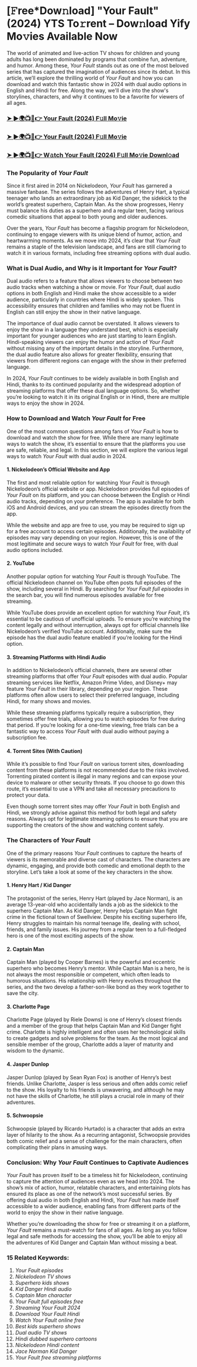 # [𝙵ree*Dow𝚗load] "Your Fault"(2024) YTS To𝚛rent – Dow𝚗load Yify Mo𝚟ies Available Now

The world of animated and live-action TV shows for children and young adults has long been dominated by programs that combine fun, adventure, and humor. Among these, *Your Fault* stands out as one of the most beloved series that has captured the imagination of audiences since its debut. In this article, we’ll explore the thrilling world of *Your Fault* and how you can download and watch this fantastic show in 2024 with dual audio options in English and Hindi for free. Along the way, we'll dive into the show's storylines, characters, and why it continues to be a favorite for viewers of all ages.

<h3><a href="https://short.cl/culpa-tuya">➤ ►🌍📺📱👉 Your Fault (2024) F𝚞ll Mo𝚟ie</a></h3>

<h3><a href="https://short.cl/culpa-tuya">➤ ►🌍📺📱👉 Your Fault (2024) F𝚞ll Mo𝚟ie</a></h3>

<h3><a href="https://short.cl/culpa-tuya">➤ ►🌍📺📱👉 W𝚊tch Your Fault (2024) F𝚞ll Mo𝚟ie Downl𝚘ad</a></h3>

### The Popularity of *Your Fault*

Since it first aired in 2014 on Nickelodeon, *Your Fault* has garnered a massive fanbase. The series follows the adventures of Henry Hart, a typical teenager who lands an extraordinary job as Kid Danger, the sidekick to the world’s greatest superhero, Captain Man. As the show progresses, Henry must balance his duties as a superhero and a regular teen, facing various comedic situations that appeal to both young and older audiences.

Over the years, *Your Fault* has become a flagship program for Nickelodeon, continuing to engage viewers with its unique blend of humor, action, and heartwarming moments. As we move into 2024, it’s clear that *Your Fault* remains a staple of the television landscape, and fans are still clamoring to watch it in various formats, including free streaming options with dual audio.

### What is Dual Audio, and Why is it Important for *Your Fault*?

Dual audio refers to a feature that allows viewers to choose between two audio tracks when watching a show or movie. For *Your Fault*, dual audio options in both English and Hindi make the show accessible to a wider audience, particularly in countries where Hindi is widely spoken. This accessibility ensures that children and families who may not be fluent in English can still enjoy the show in their native language.

The importance of dual audio cannot be overstated. It allows viewers to enjoy the show in a language they understand best, which is especially important for younger audiences who are just starting to learn English. Hindi-speaking viewers can enjoy the humor and action of *Your Fault* without missing any of the important details in the storyline. Furthermore, the dual audio feature also allows for greater flexibility, ensuring that viewers from different regions can engage with the show in their preferred language.

In 2024, *Your Fault* continues to be widely available in both English and Hindi, thanks to its continued popularity and the widespread adoption of streaming platforms that offer these dual language options. So, whether you’re looking to watch it in its original English or in Hindi, there are multiple ways to enjoy the show in 2024.

### How to Download and Watch *Your Fault* for Free

One of the most common questions among fans of *Your Fault* is how to download and watch the show for free. While there are many legitimate ways to watch the show, it’s essential to ensure that the platforms you use are safe, reliable, and legal. In this section, we will explore the various legal ways to watch *Your Fault* with dual audio in 2024.

#### 1. **Nickelodeon’s Official Website and App**

The first and most reliable option for watching *Your Fault* is through Nickelodeon’s official website or app. Nickelodeon provides full episodes of *Your Fault* on its platform, and you can choose between the English or Hindi audio tracks, depending on your preference. The app is available for both iOS and Android devices, and you can stream the episodes directly from the app.

While the website and app are free to use, you may be required to sign up for a free account to access certain episodes. Additionally, the availability of episodes may vary depending on your region. However, this is one of the most legitimate and secure ways to watch *Your Fault* for free, with dual audio options included.

#### 2. **YouTube**

Another popular option for watching *Your Fault* is through YouTube. The official Nickelodeon channel on YouTube often posts full episodes of the show, including several in Hindi. By searching for *Your Fault full episodes* in the search bar, you will find numerous episodes available for free streaming.

While YouTube does provide an excellent option for watching *Your Fault*, it’s essential to be cautious of unofficial uploads. To ensure you’re watching the content legally and without interruption, always opt for official channels like Nickelodeon’s verified YouTube account. Additionally, make sure the episode has the dual audio feature enabled if you’re looking for the Hindi option.

#### 3. **Streaming Platforms with Hindi Audio**

In addition to Nickelodeon’s official channels, there are several other streaming platforms that offer *Your Fault* episodes with dual audio. Popular streaming services like Netflix, Amazon Prime Video, and Disney+ may feature *Your Fault* in their library, depending on your region. These platforms often allow users to select their preferred language, including Hindi, for many shows and movies.

While these streaming platforms typically require a subscription, they sometimes offer free trials, allowing you to watch episodes for free during that period. If you’re looking for a one-time viewing, free trials can be a fantastic way to access *Your Fault* with dual audio without paying a subscription fee.

#### 4. **Torrent Sites (With Caution)**

While it’s possible to find *Your Fault* on various torrent sites, downloading content from these platforms is not recommended due to the risks involved. Torrenting pirated content is illegal in many regions and can expose your device to malware or other security threats. If you choose to go down this route, it’s essential to use a VPN and take all necessary precautions to protect your data.

Even though some torrent sites may offer *Your Fault* in both English and Hindi, we strongly advise against this method for both legal and safety reasons. Always opt for legitimate streaming options to ensure that you are supporting the creators of the show and watching content safely.

### The Characters of *Your Fault*

One of the primary reasons *Your Fault* continues to capture the hearts of viewers is its memorable and diverse cast of characters. The characters are dynamic, engaging, and provide both comedic and emotional depth to the storyline. Let’s take a look at some of the key characters in the show.

#### 1. **Henry Hart / Kid Danger**

The protagonist of the series, Henry Hart (played by Jace Norman), is an average 13-year-old who accidentally lands a job as the sidekick to the superhero Captain Man. As Kid Danger, Henry helps Captain Man fight crime in the fictional town of Swellview. Despite his exciting superhero life, Henry struggles to maintain his normal teenage life, dealing with school, friends, and family issues. His journey from a regular teen to a full-fledged hero is one of the most exciting aspects of the show.

#### 2. **Captain Man**

Captain Man (played by Cooper Barnes) is the powerful and eccentric superhero who becomes Henry’s mentor. While Captain Man is a hero, he is not always the most responsible or competent, which often leads to humorous situations. His relationship with Henry evolves throughout the series, and the two develop a father-son-like bond as they work together to save the city.

#### 3. **Charlotte Page**

Charlotte Page (played by Riele Downs) is one of Henry’s closest friends and a member of the group that helps Captain Man and Kid Danger fight crime. Charlotte is highly intelligent and often uses her technological skills to create gadgets and solve problems for the team. As the most logical and sensible member of the group, Charlotte adds a layer of maturity and wisdom to the dynamic.

#### 4. **Jasper Dunlop**

Jasper Dunlop (played by Sean Ryan Fox) is another of Henry’s best friends. Unlike Charlotte, Jasper is less serious and often adds comic relief to the show. His loyalty to his friends is unwavering, and although he may not have the skills of Charlotte, he still plays a crucial role in many of their adventures.

#### 5. **Schwoopsie**

Schwoopsie (played by Ricardo Hurtado) is a character that adds an extra layer of hilarity to the show. As a recurring antagonist, Schwoopsie provides both comic relief and a sense of challenge for the main characters, often complicating their plans in amusing ways.

### Conclusion: Why *Your Fault* Continues to Captivate Audiences

*Your Fault* has proven itself to be a timeless hit for Nickelodeon, continuing to capture the attention of audiences even as we head into 2024. The show’s mix of action, humor, relatable characters, and entertaining plots has ensured its place as one of the network’s most successful series. By offering dual audio in both English and Hindi, *Your Fault* has made itself accessible to a wider audience, enabling fans from different parts of the world to enjoy the show in their native language.

Whether you’re downloading the show for free or streaming it on a platform, *Your Fault* remains a must-watch for fans of all ages. As long as you follow legal and safe methods for accessing the show, you’ll be able to enjoy all the adventures of Kid Danger and Captain Man without missing a beat.

### 15 Related Keywords:
1. *Your Fault episodes*
2. *Nickelodeon TV shows*
3. *Superhero kids shows*
4. *Kid Danger Hindi audio*
5. *Captain Man character*
6. *Your Fault full episodes free*
7. *Streaming *Your Fault* 2024*
8. *Download *Your Fault* Hindi*
9. *Watch *Your Fault* online free*
10. *Best kids superhero shows*
11. *Dual audio TV shows*
12. *Hindi dubbed superhero cartoons*
13. *Nickelodeon Hindi content*
14. *Jace Norman Kid Danger*
15. *Your Fault free streaming platforms*
